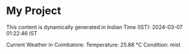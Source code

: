 # My Project

This content is dynamically generated in Indian Time (IST): 2024-03-07 01:22:46 IST


Current Weather in Coimbatore:
Temperature: 25.88 °C
Condition: mist
